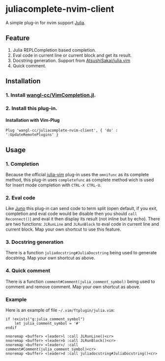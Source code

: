 # juliacomplete-nvim-client

A simple plug-in for nvim support [Julia](https://julialang.org/).

## Feature

1. Julia REPLCompletion based completion.
2. Eval code in current line or current block and get its result.
3. Docstring generation. Support from [AtsushiSakai/julia.vim](https://github.com/AtsushiSakai/julia.vim)
4. Quick comment.

## Installation

### 1. Install [wangl-cc/VimCompletion.jl](https://github.com/wangl-cc/VimCompletion.jl).

### 2. Install this plug-in.

#### Installation with Vim-Plug
```
Plug 'wangl-cc/juliacomplete-nvim-client', { 'do' : ':UpdateRemotePlugins' }
```

## Usage

### 1. Completion

Because the official [julia-vim](https://github.com/JuliaEditorSupport/julia-vim) plug-in uses the `omnifunc` as its complete method, this plug-in uses `completefunc` as complete method wich is used for Insert mode completion with `CTRL-X CTRL-U`.

### 2. Eval code

Like [Juno](http://junolab.org/) this plug-in can send code to term split (open default, if you exit, completion and eval code would be disable then you should `call Reconnect()`) and eval it then display its result (not inline but by echo). There are two functions: `JLRunLine` and `JLRunBlock` to eval code in current line and current block. Map your own shortcut to use this feature.

### 3. Docstring generation

There is a function `juliadocstring#JuliaDocstring` being used to generate docstring. Map your own shortcut as above.

### 4. Quick comment

There is a function `comment#Comment(julia_comment_symbol)` being used to comment and remove comment. Map your own shortcut as above.

### Example

Here is an example of file `~/.vim/ftplugin/julia.vim`:

```vimscript
if !exists("g:julia_comment_symbol")
    let julia_comment_symbol = '#'
endif

nnoremap <buffer> <leader>l :call JLRunLine()<cr>
nnoremap <buffer> <leader>b :call JLRunBlock()<cr>
nnoremap <buffer> <leader>/ :call comment#Comment(julia_comment_symbol)<cr>
nnoremap <buffer> <leader>d :call juliadocstring#JuliaDocstring()<cr>
```

